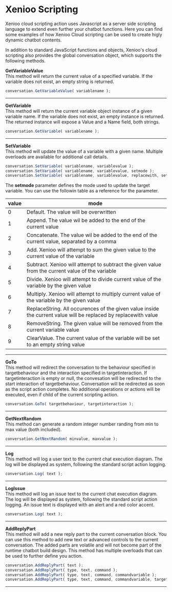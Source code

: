 # Xenioo Scripting
Xenioo cloud scripting action uses Javascript as a server side scripting language to extend even further your chatbot functions. 
Here you can find some examples of how Xenioo Cloud scripting can be used to create higly dynamic chatbot contents.

In addition to standard JavaScript functions and objects, Xenioo's cloud scripting also provides the global conversation object, which supports the following methods.  

**GetVariableValue**  
This method will return the current value of a specified variable. If the variable does not exist, an empty string is returned.
```javascript
conversation.GetVariableValue( variablename );
```  
---
**GetVariable**  
This method will return the current variable object instance of a given variable name. If the variable does not exist, an empty instance is returned. The returned instance will expose a Value and a Name field, both strings.
```javascript
conversation.GetVariable( variablename );
```  
---
**SetVariable**  
This method will update the value of a variable with a given name. Multiple overloads are available for additional call details.
```javascript
conversation.SetVariable( variablename, variablevalue );
conversation.SetVariable( variablename, variablevalue, setmode );
conversation.SetVariable( variablename, variablevalue, replacewith, setmode );
```  

The **setmode** parameter defines the mode used to update the target variable. You can use the followin table as a reference for the parameter.  

|value|mode|
|-----------------|-----------------|
|0|Default. The value will be overwritten|
|1|Append. The value wil be added to the end of the current value|
|2|Concatenate. The value wil be added to the end of the current value, separated by a comma|
|3|Add. Xenioo will attempt to sum the given value to the current value of the variable|
|4|Subtract. Xenioo will attempt to subtract the given value from the current value of the variable|
|5|Divide. Xenioo will attempt to divide current value of the variable by the given value|
|6|Multiply. Xenioo will attempt to multiply current value of the variable by the given value|
|7|ReplaceString. All occurences of the given value inside the current value will be replaced by replacewith value|
|8|RemoveString. The given value will be removed from the current variable value|
|9|ClearValue. The current value of the variable will be set to an empty string value|
---
**GoTo**  
This method will redirect the conversation to the behaviour specified in targetbehaviour and the interaction specified in targetinteraction. If targetinteraction is empty or null, the convesation will be redirected to the start interaction of targetbehaviour.
Conversation will be redirected as soon as the script action completes. No additional operations or actions will be executed, even if child of the current scripting action.
```javascript
conversation.GoTo( targetbehaviour, targetinteraction );
```  
---
**GetNextRandom**  
This method can generate a random integer number randing from min to max value (both included).
```javascript
conversation.GetNextRandom( minvalue, maxvalue );
```  
---
**Log**  
This method will log a user text to the current chat execution diagram. The log will be displayed as system, following the standard script action logging.
```javascript
conversation.Log( text );
```  
---
**LogIssue**  
This method will log an issue text to the current chat execution diagram. The log will be displayed as system, following the standard script action logging. An issue text is displayed with an alert and a red color accent.
```javascript
conversation.Log( text );
```  
---
**AddReplyPart**  
This method will add a new reply part to the current conversation block. You can use this method to add new text or advanced controls to the current conversation. The added parts are volatile and will not become part of the runtime chatbot build design.
This method has multiple overloads that can be used to further define you action.

```javascript
conversation.AddReplyPart( text );
conversation.AddReplyPart( type, text, command );
conversation.AddReplyPart( type, text, command, commandvariable );
conversation.AddReplyPart( type, text, command, commandvariable, targetbehaviour, targetinteraction );
```
---

